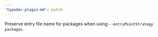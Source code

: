 ```yaml
---
'typedoc-plugin-md': patch
---
```


Preserve entry file name for packages when using `--entryPointStrategy packages`.
